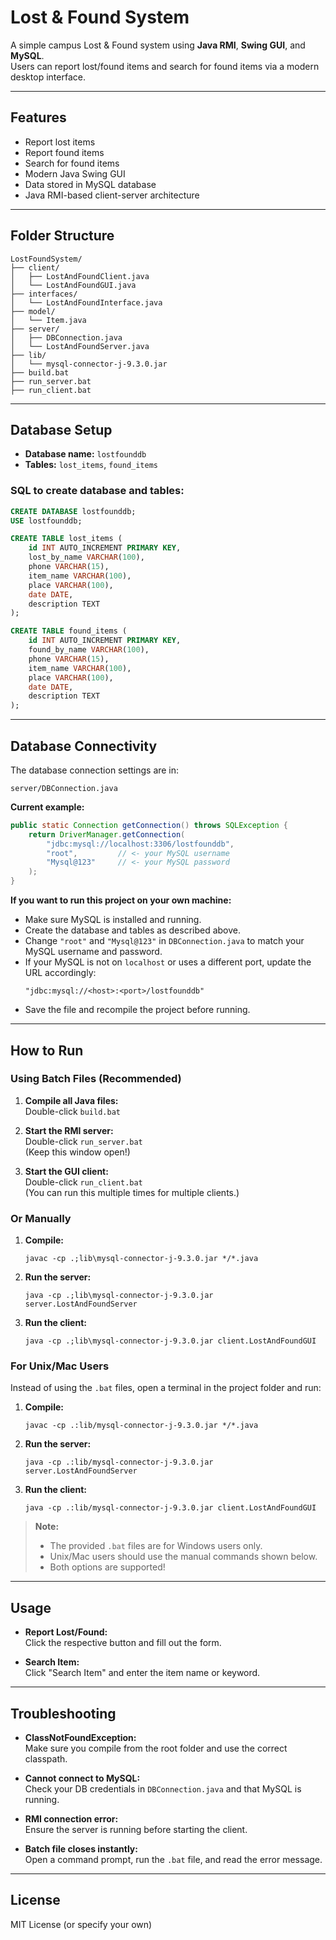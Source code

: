 # Lost & Found System

A simple campus Lost & Found system using **Java RMI**, **Swing GUI**, and **MySQL**.  
Users can report lost/found items and search for found items via a modern desktop interface.

---

## Features

- Report lost items
- Report found items
- Search for found items
- Modern Java Swing GUI
- Data stored in MySQL database
- Java RMI-based client-server architecture

---

## Folder Structure

```
LostFoundSystem/
├── client/
│   ├── LostAndFoundClient.java
│   └── LostAndFoundGUI.java
├── interfaces/
│   └── LostAndFoundInterface.java
├── model/
│   └── Item.java
├── server/
│   ├── DBConnection.java
│   └── LostAndFoundServer.java
├── lib/
│   └── mysql-connector-j-9.3.0.jar
├── build.bat
├── run_server.bat
├── run_client.bat
```

---

## Database Setup

- **Database name:** `lostfounddb`
- **Tables:** `lost_items`, `found_items`

### SQL to create database and tables:

```sql
CREATE DATABASE lostfounddb;
USE lostfounddb;

CREATE TABLE lost_items (
    id INT AUTO_INCREMENT PRIMARY KEY,
    lost_by_name VARCHAR(100),
    phone VARCHAR(15),
    item_name VARCHAR(100),
    place VARCHAR(100),
    date DATE,
    description TEXT
);

CREATE TABLE found_items (
    id INT AUTO_INCREMENT PRIMARY KEY,
    found_by_name VARCHAR(100),
    phone VARCHAR(15),
    item_name VARCHAR(100),
    place VARCHAR(100),
    date DATE,
    description TEXT
);
```

---

## Database Connectivity

The database connection settings are in:

```
server/DBConnection.java
```

**Current example:**
```java
public static Connection getConnection() throws SQLException {
    return DriverManager.getConnection(
        "jdbc:mysql://localhost:3306/lostfounddb",
        "root",         // <- your MySQL username
        "Mysql@123"     // <- your MySQL password
    );
}
```

**If you want to run this project on your own machine:**
- Make sure MySQL is installed and running.
- Create the database and tables as described above.
- Change `"root"` and `"Mysql@123"` in `DBConnection.java` to match your MySQL username and password.
- If your MySQL is not on `localhost` or uses a different port, update the URL accordingly:
  ```
  "jdbc:mysql://<host>:<port>/lostfounddb"
  ```
- Save the file and recompile the project before running.

---

## How to Run

### Using Batch Files (Recommended)

1. **Compile all Java files:**  
   Double-click `build.bat`

2. **Start the RMI server:**  
   Double-click `run_server.bat`  
   (Keep this window open!)

3. **Start the GUI client:**  
   Double-click `run_client.bat`  
   (You can run this multiple times for multiple clients.)

### Or Manually

1. **Compile:**
   ```
   javac -cp .;lib\mysql-connector-j-9.3.0.jar */*.java
   ```
2. **Run the server:**
   ```
   java -cp .;lib\mysql-connector-j-9.3.0.jar server.LostAndFoundServer
   ```
3. **Run the client:**
   ```
   java -cp .;lib\mysql-connector-j-9.3.0.jar client.LostAndFoundGUI
   ```

### For Unix/Mac Users

Instead of using the `.bat` files, open a terminal in the project folder and run:

1. **Compile:**
   ```
   javac -cp .:lib/mysql-connector-j-9.3.0.jar */*.java
   ```
2. **Run the server:**
   ```
   java -cp .:lib/mysql-connector-j-9.3.0.jar server.LostAndFoundServer
   ```
3. **Run the client:**
   ```
   java -cp .:lib/mysql-connector-j-9.3.0.jar client.LostAndFoundGUI
   ```

> **Note:**  
> - The provided `.bat` files are for Windows users only.  
> - Unix/Mac users should use the manual commands shown below.
> - Both options are supported!

---

## Usage

- **Report Lost/Found:**  
  Click the respective button and fill out the form.

- **Search Item:**  
  Click "Search Item" and enter the item name or keyword.

---

## Troubleshooting

- **ClassNotFoundException:**  
  Make sure you compile from the root folder and use the correct classpath.

- **Cannot connect to MySQL:**  
  Check your DB credentials in `DBConnection.java` and that MySQL is running.

- **RMI connection error:**  
  Ensure the server is running before starting the client.

- **Batch file closes instantly:**  
  Open a command prompt, run the `.bat` file, and read the error message.

---

## License

MIT License (or specify your own)